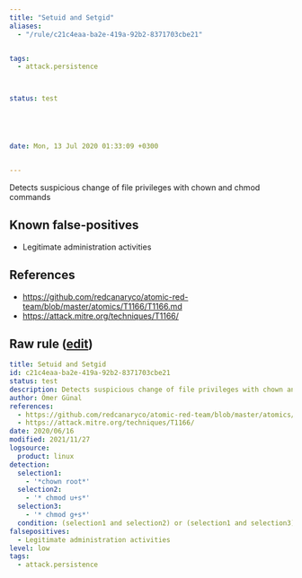 ```yaml
---
title: "Setuid and Setgid"
aliases:
  - "/rule/c21c4eaa-ba2e-419a-92b2-8371703cbe21"


tags:
  - attack.persistence



status: test





date: Mon, 13 Jul 2020 01:33:09 +0300


---
```


Detects suspicious change of file privileges with chown and chmod commands

<!--more-->


## Known false-positives

* Legitimate administration activities



## References

* https://github.com/redcanaryco/atomic-red-team/blob/master/atomics/T1166/T1166.md
* https://attack.mitre.org/techniques/T1166/


## Raw rule ([edit](https://github.com/SigmaHQ/sigma/edit/master/rules/linux/builtin/lnx_setgid_setuid.yml))
```yaml
title: Setuid and Setgid
id: c21c4eaa-ba2e-419a-92b2-8371703cbe21
status: test
description: Detects suspicious change of file privileges with chown and chmod commands
author: Ömer Günal
references:
  - https://github.com/redcanaryco/atomic-red-team/blob/master/atomics/T1166/T1166.md
  - https://attack.mitre.org/techniques/T1166/
date: 2020/06/16
modified: 2021/11/27
logsource:
  product: linux
detection:
  selection1:
    - '*chown root*'
  selection2:
    - '* chmod u+s*'
  selection3:
    - '* chmod g+s*'
  condition: (selection1 and selection2) or (selection1 and selection3)
falsepositives:
  - Legitimate administration activities
level: low
tags:
  - attack.persistence

```
